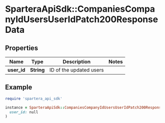 # SparteraApiSdk::CompaniesCompanyIdUsersUserIdPatch200ResponseData

## Properties

| Name | Type | Description | Notes |
| ---- | ---- | ----------- | ----- |
| **user_id** | **String** | ID of the updated users |  |

## Example

```ruby
require 'spartera_api_sdk'

instance = SparteraApiSdk::CompaniesCompanyIdUsersUserIdPatch200ResponseData.new(
  user_id: null
)
```

